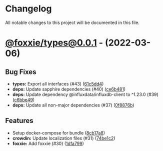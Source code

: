# Changelog
All notable changes to this project will be documented in this file.

# [@foxxie/types@0.0.1](https://github.com/FoxxieBot/foxxie/compare/@foxxie/types@0.0.0...@foxxie/types@0.0.1) - (2022-03-06)

## Bug Fixes

- **types:** Export all interfaces (#43) ([61c5dd4](https://github.com/FoxxieBot/foxxie/commit/61c5dd4863aeebcc8b3bc0387893156b2cd6ab55))
- **deps:** Update sapphire dependencies (#40) ([ce6b481](https://github.com/FoxxieBot/foxxie/commit/ce6b48130396897e93adf229ef8cfc405386fbb4))
- **deps:** Update dependency @influxdata/influxdb-client to ^1.23.0 (#39) ([c6bbe49](https://github.com/FoxxieBot/foxxie/commit/c6bbe49af96816f83a8a1a7d2829799416a13fe6))
- **deps:** Update all non-major dependencies (#37) ([0f8876b](https://github.com/FoxxieBot/foxxie/commit/0f8876bcf241a5c6d4131c34e5ce484bf6d7222e))

## Features

- Setup docker-compose for bundle ([8cb17a8](https://github.com/FoxxieBot/foxxie/commit/8cb17a8aa52923642e2b7a4b2d7ce27d2716ad88))
- **crowdin:** Update localization files (#31) ([74be1c2](https://github.com/FoxxieBot/foxxie/commit/74be1c234347d687c06d0d0f59fce44a66220c1a))
- **foxxie:** Add foxxie (#30) ([1dfa799](https://github.com/FoxxieBot/foxxie/commit/1dfa7996ec7ca0976f5829aa3f1b0db5f986a9cf))

